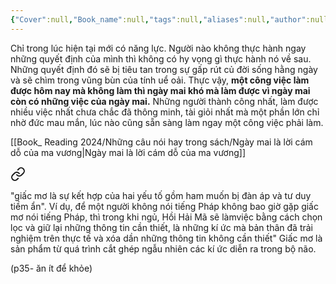 ```yaml
---
{"Cover":null,"Book_name":null,"tags":null,"aliases":null,"author":null,"link":null,"dg-publish":true,"permalink":"/Book_ Reading 2024/Những câu nói hay trong sách/không có lúc nào bằng được lúc hiện tại/","dgPassFrontmatter":true,"noteIcon":"2","created":"2024-01-19T05:28:27.573+07:00","updated":"2023-12-21T17:56:41.000+07:00"}
---
```


Chỉ trong lúc hiện tại mới có năng lực. Người nào không thực hành ngay những quyết định của mình thì không có hy vọng gì thực hành nó về sau. Những quyết định đó sẽ bị tiêu tan trong sự gấp rút củ đời sống hằng ngày và sẽ chìm trong vũng bùn của tính uể oải.
Thực vậy, **một công việc làm được hôm nay mà không làm thì ngày mai khó mà làm được vì ngày mai còn có những việc của ngày mai.** Những người thành công nhất, làm được nhiều việc nhất chưa chắc đã thông minh, tài giỏi nhất mà một phần lớn chỉ nhờ đức mau mắn, lúc nào cũng sẵn sàng làm ngay một công việc phải làm.

[[Book_ Reading 2024/Những câu nói hay trong sách/Ngày mai là lời cám dỗ của ma vương\|Ngày mai là lời cám dỗ của ma vương]]

<div class="transclusion internal-embed is-loaded"><a class="markdown-embed-link" href="/book-reading-2024/nhung-cau-noi-hay-trong-sach/giac-mo/" aria-label="Open link"><svg xmlns="http://www.w3.org/2000/svg" width="24" height="24" viewBox="0 0 24 24" fill="none" stroke="currentColor" stroke-width="2" stroke-linecap="round" stroke-linejoin="round" class="svg-icon lucide-link"><path d="M10 13a5 5 0 0 0 7.54.54l3-3a5 5 0 0 0-7.07-7.07l-1.72 1.71"></path><path d="M14 11a5 5 0 0 0-7.54-.54l-3 3a5 5 0 0 0 7.07 7.07l1.71-1.71"></path></svg></a><div class="markdown-embed">




"giấc mơ là sự kết hợp của hai yếu tố gồm ham muốn bị đàn áp  và tư duy tiềm ẩn". Ví dụ, để một người không nói tiếng Pháp không bao  giờ gặp giấc mơ nói tiếng Pháp, thì trong khi ngủ, Hồi Hải Mã sẽ làmviệc bằng cách chọn lọc và giữ lại những thông tin cần thiết, là những kí  ức mà bản thân đã trải nghiệm trên thực tế và xóa dần những thông tin  không cần thiết"
Giấc mơ là sản phẩm từ quá trình cắt ghép ngẫu nhiên các kí ức diễn ra  trong bộ não.


(p35- ăn ít để khỏe)


</div></div>
